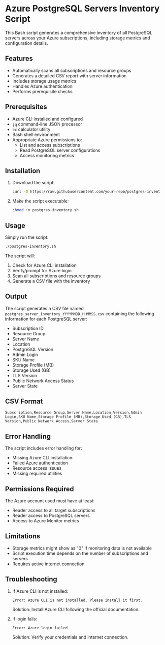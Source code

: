 # Azure PostgreSQL Servers Inventory Script

This Bash script generates a comprehensive inventory of all PostgreSQL servers across your Azure subscriptions, including storage metrics and configuration details.

## Features

- Automatically scans all subscriptions and resource groups
- Generates a detailed CSV report with server information
- Includes storage usage metrics
- Handles Azure authentication
- Performs prerequisite checks

## Prerequisites

- Azure CLI installed and configured
- `jq` command-line JSON processor
- `bc` calculator utility
- Bash shell environment
- Appropriate Azure permissions to:
  - List and access subscriptions
  - Read PostgreSQL server configurations
  - Access monitoring metrics

## Installation

1. Download the script:
   ```bash
   curl -O https://raw.githubusercontent.com/your-repo/postgres-inventory.sh
   ```

2. Make the script executable:
   ```bash
   chmod +x postgres-inventory.sh
   ```

## Usage

Simply run the script:
```bash
./postgres-inventory.sh
```

The script will:
1. Check for Azure CLI installation
2. Verify/prompt for Azure login
3. Scan all subscriptions and resource groups
4. Generate a CSV file with the inventory

## Output

The script generates a CSV file named `postgres_server_inventory_YYYYMMDD_HHMMSS.csv` containing the following information for each PostgreSQL server:

- Subscription ID
- Resource Group
- Server Name
- Location
- PostgreSQL Version
- Admin Login
- SKU Name
- Storage Profile (MB)
- Storage Used (GB)
- TLS Version
- Public Network Access Status
- Server State

## CSV Format

```csv
Subscription,Resource Group,Server Name,Location,Version,Admin Login,SKU Name,Storage Profile (MB),Storage Used (GB),TLS Version,Public Network Access,Server State
```

## Error Handling

The script includes error handling for:
- Missing Azure CLI installation
- Failed Azure authentication
- Resource access issues
- Missing required utilities

## Permissions Required

The Azure account used must have at least:
- Reader access to all target subscriptions
- Reader access to PostgreSQL servers
- Access to Azure Monitor metrics

## Limitations

- Storage metrics might show as "0" if monitoring data is not available
- Script execution time depends on the number of subscriptions and servers
- Requires active internet connection

## Troubleshooting

1. If Azure CLI is not installed:
   ```
   Error: Azure CLI is not installed. Please install it first.
   ```
   Solution: Install Azure CLI following the official documentation.

2. If login fails:
   ```
   Error: Azure login failed
   ```
   Solution: Verify your credentials and internet connection.


